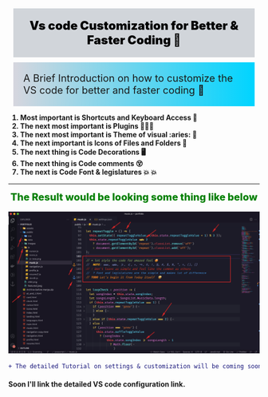 <div style="background-color:#d1d5da; margin:10px;padding:20px;color:black;font-size:24px;font-weight:900;text-align:center">Vs code Customization for Better & Faster Coding 💯</div>

<div style="background: rgb(2,0,36);
background: linear-gradient(90deg, rgb(2,0,36,1) 0%, rgb(214,214,222,1) 0%, rgb(0,212,255,1) 100%);margin:10px;padding:20px;font-size:20px;font-weight:400;left:10px;right:10px">A Brief Introduction on how to customize the VS code for better and faster coding 🤩
</div>

<section>
    <ol style="font-weight:700">
        <li> Most important is Shortcuts and Keyboard Access 💯</li>
        <li>The next most important is Plugins 🥇🥇🥇</li>
        <li>The next most important is Theme of visual :aries: 🤤</li>
        <li>The next important is Icons of Files and Folders 📁</li>
        <li>The next thing is Code Decorations 🖥️</li>
        <li>The next thing is Code comments 😵</li>
        <li>The next is Code Font & legislatures 💥 💥</li>
    </ol>
</section>

<!--  The Result would be looking some thing like below -->

---

<div style="text-align:center;font-weight:800;font-size:20px;color:green">The Result would be looking some thing like below </div>
<br />

<img src="../Content/Screens/full VS code SS.png" alt="Getting Started" />

```diff
+ The detailed Tutorial on settings & customization will be coming soon
```

#### Soon I'll link the detailed VS code configuration link.

<!-- h1: 32px, h2: 24px, h3: 18.72px, h4: 16px, h5: 13.28px, h6: 12px -->
